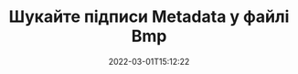 ---
############################# Static ############################
layout: "auto-gen-signature"
date: 2022-03-01T15:12:22
draft: false
operation: Search
signaturetype: Metadata
fileformat: Bmp
productName: Java
lang: uk
productCode: java
otherformats: pdf doc docx docm dot dotm dotx odt ott rtf xls xlsx xlsm xlsb csv ods ots xltx xltm ppt pptx pps ppsx odp otp potx potm pptm ppsm png jpg bmp gif tiff svg webp wmf
breadcrumb: Search Metadata signatures at Bmp with Java

############################# Head ############################
head_title: "Шукайте підписи Metadata у файлі Bmp у Java"
head_description: "Використовуйте Java для пошуку підписів Metadata у файлах Bmp за допомогою кількох рядків коду."

############################# Header ############################
title: "Шукайте підписи Metadata у файлі Bmp"
description: "Власний API Java дозволяє шукати підписи Metadata у вже підписаних файлах Bmp. Виконайте розширений пошук електронного підпису в документах Bmp за допомогою кількох рядків коду."
bg_image: "https://cms.admin.containerize.com/templates/aspose/App_Themes/V3/images/bg/header1.png"
bg_overlay: false
button:
    enable: true

############################# SubMenu ############################
submenu:
    enable: true

    left:
        img_alt: "GroupDocs.Signature for Java"
        image: "https://cms.admin.containerize.com/templates/groupdocs/images/product-logos/90x90-noborder/groupdocsature-java.png"
        product: "GroupDocs.Signature"
        platform: "Java"



############################# About ############################
about:
    enable: true
    title: "Про API GroupDocs.Signature for Java"
    content: |
        [GroupDocs.Signature for Java](https://products.groupdocs.com/signature/java/) надає API Java для обробки документів з використанням різних типів підписів, таких як тексти, зображення, цифрові сертифікати, штрих-коди, QR-коди, штампи або метадані. Користувачі можуть додавати, видаляти, оновлювати, перевіряти або шукати електронні підписи в PDF-файлах, документах MS Word, робочих книгах MS Excel, презентаціях MS PowerPoint, файлах Adobe Photoshop і різних форматах зображень, з додатковою підтримкою налаштування властивостей підписів за потреби.
    

############################# Steps ############################
steps:
    enable: true
    title_left: "Як шукати підписи Metadata у Bmp"
    content_left: |
        [GroupDocs.Signature for Java](https://products.groupdocs.com/signature/java/) полегшує розробникам Java пошук підписів Metadata у файлах Bmp у їхніх програмах, виконавши кілька простих кроків.
        
        * Створіть новий екземпляр класу підпису та передайте шлях до вихідного документа як параметр конструктора.
        * Створіть екземпляр об’єкта SearchOptions відповідно до ваших вимог і вкажіть параметри пошуку.
        * Викличте метод Search екземпляра класу Signature і передайте йому SearchOptions.
        * Обробляйте результати пошуку відповідно до ваших вимог.

    title_right: "Системні вимоги"
    content_right: |
        GroupDocs.Signature for Java підтримуються на всіх основних платформах і операційних системах. Перш ніж виконувати наведений нижче код, переконайтеся, що у вашій системі встановлено такі передумови.

        * Операційні системи: Microsoft Windows, Linux, MacOS
        * Середовища розробки: NetBeans, Intellij IDEA, Eclipse, etc.
        * Java runtime: J2SE 6.0 and above
        * Завантажте останню версію GroupDocs.Signature for Java з [Maven](https://repository.groupdocs.com/webapp/#/artifacts/browse/tree/General/repo/com/groupdocs/groupdocs-signature)
         
    code: |
        ```java    
        
        // Set up input Bmp file
        String filePath = "input.bmp";

        // Instantiate Signature for input file
        Signature signature = new Signature(filePath);

        // search for Metadata signatures in Bmp document
        List<ImageMetadataSignature> signatures = signature.search(ImageMetadataSignature.class, SignatureType.Metadata);

        // process signatures which were found 
        signatures.forEach(item -> System.out.println(item.toString()));


        ```

############################# Demos ############################
demos:
    enable: true
    title: "Шукайте електронні підписи Metadata Демонстрація в реальному часі"
    content: |
       Знайдіть у документі різні електронні підписи до файлів Bmp просто зараз, відвідавши веб-сайт [GroupDocs.Signature App](https://products.groupdocs.app/signature/family).

        
############################# More Formats ############################
more_formats:
    enable: true
    title: "Шукайте інші підписи Metadata за допомогою Java"
    content: |
        "Пошук електронних підписів у різних документах. Знайдіть підписи в одному з популярних форматів файлів, як показано нижче."
    format: 
           
       
back_to_top:
    enable: true
---